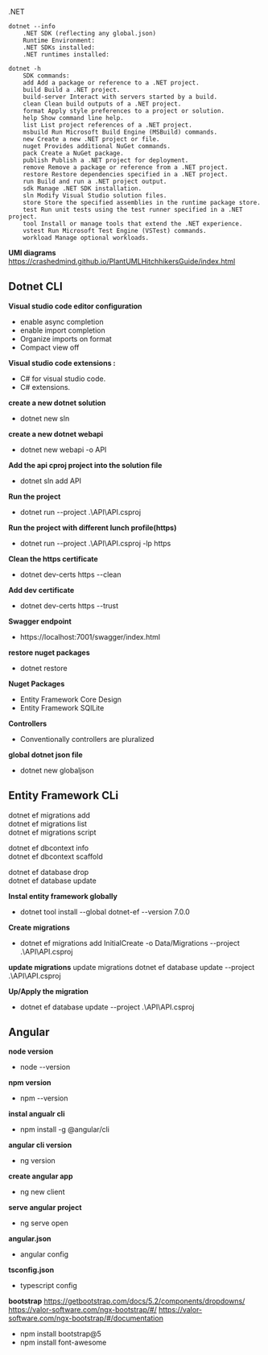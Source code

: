 .NET

    dotnet --info
        .NET SDK (reflecting any global.json)
        Runtime Environment:
        .NET SDKs installed:
        .NET runtimes installed:

    dotnet -h
        SDK commands:
        add Add a package or reference to a .NET project.
        build Build a .NET project.
        build-server Interact with servers started by a build.
        clean Clean build outputs of a .NET project.
        format Apply style preferences to a project or solution.
        help Show command line help.
        list List project references of a .NET project.
        msbuild Run Microsoft Build Engine (MSBuild) commands.
        new Create a new .NET project or file.
        nuget Provides additional NuGet commands.
        pack Create a NuGet package.
        publish Publish a .NET project for deployment.
        remove Remove a package or reference from a .NET project.
        restore Restore dependencies specified in a .NET project.
        run Build and run a .NET project output.
        sdk Manage .NET SDK installation.
        sln Modify Visual Studio solution files.
        store Store the specified assemblies in the runtime package store.
        test Run unit tests using the test runner specified in a .NET project.
        tool Install or manage tools that extend the .NET experience.
        vstest Run Microsoft Test Engine (VSTest) commands.
        workload Manage optional workloads.

**UMl diagrams**
https://crashedmind.github.io/PlantUMLHitchhikersGuide/index.html

## Dotnet CLI

**Visual studio code editor configuration**
* enable async completion
* enable import completion
* Organize imports on format
* Compact view off

**Visual studio code extensions :**
* C# for visual studio code.
* C# extensions.

**create a new dotnet solution**
* dotnet new sln

**create a new dotnet webapi**
* dotnet new webapi -o API

**Add the api cproj project into the solution file**
* dotnet sln add API

**Run the project**
* dotnet run --project .\API\API.csproj

**Run the project with different lunch profile(https)**
* dotnet run --project .\API\API.csproj -lp https

**Clean the https certificate**
* dotnet dev-certs https --clean

**Add dev certificate**
* dotnet dev-certs https --trust

**Swagger endpoint**
* https://localhost:7001/swagger/index.html

**restore nuget packages**
* dotnet restore

**Nuget Packages**
* Entity Framework Core Design
* Entity Framework SQlLite

**Controllers**
* Conventionally controllers are pluralized 

**global dotnet json file**
* dotnet new globaljson


## Entity Framework CLi

dotnet ef migrations add  
dotnet ef migrations list  
dotnet ef migrations script  

dotnet ef dbcontext info  
dotnet ef dbcontext scaffold  

dotnet ef database drop  
dotnet ef database update  

**Instal entity framework globally**
* dotnet tool install --global dotnet-ef --version 7.0.0

**Create migrations**
* dotnet ef migrations add InitialCreate -o Data/Migrations --project .\API\API.csproj

**update migrations**
update migrations dotnet ef database update --project .\API\API.csproj

**Up/Apply the migration**
* dotnet ef database update --project .\API\API.csproj

## Angular

**node version**
* node --version

**npm version**
* npm --version

**instal angualr cli**
* npm install -g @angular/cli

**angular cli version**
* ng version

**create angular app**
* ng new client

**serve angular project**
* ng serve open

**angular.json**
* angular config

**tsconfig.json**
* typescript config

**bootstrap**
https://getbootstrap.com/docs/5.2/components/dropdowns/
https://valor-software.com/ngx-bootstrap/#/
https://valor-software.com/ngx-bootstrap/#/documentation

* npm install bootstrap@5
* npm install font-awesome

 
